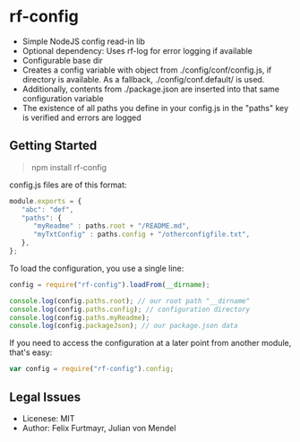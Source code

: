 # rf-config

* Simple NodeJS config read-in lib
* Optional dependency: Uses rf-log for error logging if available
* Configurable base dir
* Creates a config variable with object from ./config/conf/config.js, if directory is available. As a fallback, ./config/conf.default/ is used.
* Additionally, contents from ./package.json are inserted into that same configuration variable
* The existence of all paths you define in your config.js in the "paths" key is verified and errors are logged

## Getting Started

> npm install rf-config

config.js files are of this format:
```js
module.exports = {
   "abc": "def",
   "paths": {
      "myReadme" : paths.root + "/README.md",
      "myTxtConfig" : paths.config + "/otherconfigfile.txt",
   },
};
```

To load the configuration, you use a single line:
```js
config = require("rf-config").loadFrom(__dirname);

console.log(config.paths.root); // our root path "__dirname"
console.log(config.paths.config); // configuration directory
console.log(config.paths.myReadme);
console.log(config.packageJson); // our package.json data
```

If you need to access the configuration at a later point from another module, that's easy:
```js
var config = require("rf-config").config;
```

## Legal Issues
* Licenese: MIT
* Author: Felix Furtmayr, Julian von Mendel

